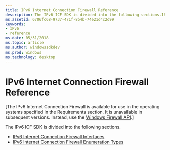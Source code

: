 ```yaml
---
title: IPv6 Internet Connection Firewall Reference
description: The IPv6 ICF SDK is divided into the following sections.IPv6 Internet Connection Firewall InterfacesIPv6 Internet Connection Firewall Enumeration Types
ms.assetid: 6706fc68-9737-471f-8b4b-74e21d4c2d99
keywords:
- IPv6
- reference
ms.date: 05/31/2018
ms.topic: article
ms.author: windowssdkdev
ms.prod: windows
ms.technology: desktop
---
```


# IPv6 Internet Connection Firewall Reference

\[The IPv6 Internet Connection Firewall is available for use in the operating systems specified in the Requirements section. It is unavailable in subsequent versions. Instead, use the [Windows Firewall API](windows-firewall-start-page.md).\]

The IPv6 ICF SDK is divided into the following sections.

-   [IPv6 Internet Connection Firewall Interfaces](ipv6-firewall-configuration-interfaces.md)
-   [IPv6 Internet Connection Firewall Enumeration Types](ipv6-firewall-enumeration-types.md)

 

 




